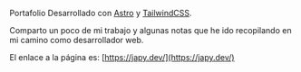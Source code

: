 Portafolio Desarrollado con [Astro](https://astro.build/) y [TailwindCSS](https://tailwindcss.com/).

Comparto un poco de mi trabajo y algunas notas que he ido recopilando en mi camino como desarrollador web.

El enlace a la página es: [https://japy.dev/](https://japy.dev/)

